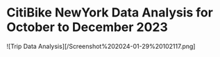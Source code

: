 # CitiBike NewYork Data Analysis for October to December 2023

![Trip Data Analysis][/Screenshot%202024-01-29%20102117.png]
